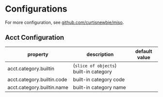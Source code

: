 # Configurations

For more configuration, see [github.com/curtisnewbie/miso](https://github.com/CurtisNewbie/miso/blob/main/doc/config.md).

## Acct Configuration

| property                   | description                            | default value |
| -------------------------- | -------------------------------------- | ------------- |
| acct.category.builtin      | (`slice of objects`) built-in category |               |
| acct.category.builtin.code | built-in category code                 |               |
| acct.category.builtin.name | built-in category name                 |               |